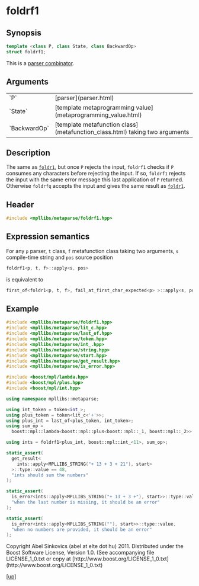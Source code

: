 # foldrf1

## Synopsis

```cpp
template <class P, class State, class BackwardOp>
struct foldrf1;
```

This is a [parser combinator](parser_combinator.html).

## Arguments

<table cellpadding='0' cellspacing='0'>
  <tr>
    <td>`P`</td>
    <td>[parser](parser.html)</td>
  </tr>
  <tr>
    <td>`State`</td>
    <td>[template metaprogramming value](metaprogramming_value.html)</td>
  </tr>
  <tr>
    <td>`BackwardOp`</td>
    <td>
      [template metafunction class](metafunction_class.html) taking two
      arguments
    </td>
  </tr>
</table>

## Description

The same as [`foldr1`](foldr1.html), but once `P` rejects the input, `foldrf1`
checks if `P` consumes any characters before rejecting the input. If so,
`foldrf1` rejects the input with the same error message this last application of
`P` returned. Otherwise `foldrfq` accepts the input and gives the same result as
[`foldr1`](foldr1.html).

## Header

```cpp
#include <mpllibs/metaparse/foldrf1.hpp>
```

## Expression semantics

For any `p` parser, `t` class, `f` metafunction class taking two arguments,
`s` compile-time string and `pos` source position

```cpp
foldrf1<p, t, f>::apply<s, pos>
```

is equivalent to

```cpp
first_of<foldr1<p, t, f>, fail_at_first_char_expected<p> >::apply<s, pos>
```

## Example

```cpp
#include <mpllibs/metaparse/foldrf1.hpp>
#include <mpllibs/metaparse/lit_c.hpp>
#include <mpllibs/metaparse/last_of.hpp>
#include <mpllibs/metaparse/token.hpp>
#include <mpllibs/metaparse/int_.hpp>
#include <mpllibs/metaparse/string.hpp>
#include <mpllibs/metaparse/start.hpp>
#include <mpllibs/metaparse/get_result.hpp>
#include <mpllibs/metaparse/is_error.hpp>

#include <boost/mpl/lambda.hpp>
#include <boost/mpl/plus.hpp>
#include <boost/mpl/int.hpp>

using namespace mpllibs::metaparse;

using int_token = token<int_>;
using plus_token = token<lit_c<'+'>>;
using plus_int = last_of<plus_token, int_token>;
using sum_op =
  boost::mpl::lambda<boost::mpl::plus<boost::mpl::_1, boost::mpl::_2>>::type;

using ints = foldrf1<plus_int, boost::mpl::int_<11>, sum_op>;

static_assert(
  get_result<
    ints::apply<MPLLIBS_STRING("+ 13 + 3 + 21"), start>
  >::type::value == 48,
  "ints should sum the numbers"
);

static_assert(
  is_error<ints::apply<MPLLIBS_STRING("+ 13 + 3 +"), start>>::type::value,
  "when the last number is missing, it should be an error"
);

static_assert(
  is_error<ints::apply<MPLLIBS_STRING(""), start>>::type::value,
  "when no numbers are provided, it should be an error"
);
```

<p class="copyright">
Copyright Abel Sinkovics (abel at elte dot hu) 2011.
Distributed under the Boost Software License, Version 1.0.
(See accompanying file LICENSE_1_0.txt or copy at
[http://www.boost.org/LICENSE_1_0.txt](http://www.boost.org/LICENSE_1_0.txt)
</p>

[[up]](reference.html)

